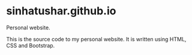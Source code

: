 # sinhatushar.github.io
Personal website.

This is the source code to my personal website. It is written using HTML, CSS and Bootstrap.
